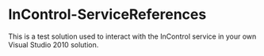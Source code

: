 InControl-ServiceReferences
===========================

This is a test solution used to interact with the InControl service in your own Visual Studio 2010 solution.